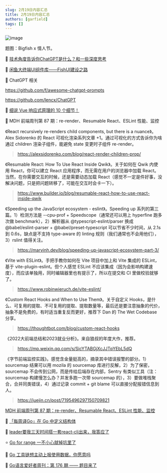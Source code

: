 ```yaml
---
slug: 2月19日内容汇总
title: 2月19日内容汇总
authors: [garfield]
tags: []
---
```


![image](https://img.alicdn.com/imgextra/i1/O1CN01B3wSrC28JI5bpyIii_!!6000000007911-2-tps-1536-1024.png_1200x1200.jpg)

题图：Bigfish x 情人节。

📒 [技术角度告诉你ChatGPT是什么？和一些深度思考](https://juejin.cn/post/7199537072301228089)

📒 [闲鱼大终端UI组件库——FishUI建设之路](https://juejin.cn/post/7199508018374033445)

📒 ChatGPT 相关

https://github.com/f/awesome-chatgpt-prompts

https://github.com/lencx/ChatGPT

📒 [细说 Vue 响应式原理的 10 个细节！](https://mp.weixin.qq.com/s/wRc1x4TP3PlleikL8f6rng)

📒 MDH 前端周刊第 87 期：re-render、Resumable React、ESLint 性能、监控

《React recursively re-renders child components, but there is a nuance》。Alex Sidorenko 的 React 可视化渲染系列文章 +1。通过可视化的方式告诉你为啥通过 children 渲染子组件，能避免 state 变更时子组件 re-render。

> https://alexsidorenko.com/blog/react-render-children-prop/

《Resumable React: How To Use React Inside Qwik》。关于如何在 Qwik 内使用 React，你可以建立 React 应用程序，而无需在用户的浏览器中加载 React。当然，在你需要交互的时候，还是需要动态加载 React（感觉不一定是件好事，没解决问题，只是把问题转移了，可能在交互时会卡一下）。

> https://www.builder.io/blog/resumable-react-how-to-use-react-inside-qwik

《Speeding up the JavaScript ecosystem - eslint》。Speeding up 系列的第三篇。1）检测方法是 --cpu-prof + Speedscope（通常还可以用上 hyperfine 跑多次做 benchmark），2）解析器从 @typescript-eslint/parser 换成 @babel/eslint-parser + @babel/preset-typescript 可以节省不少时间，从 2.1s 到 0.6s，缺点是不支持 type-aware 的 linting 规则（我们通常也不会用他们），3）rslint 值得关注。

> https://marvinh.dev/blog/speeding-up-javascript-ecosystem-part-3/

《Vite with ESLint》。手把手教你如何在 Vite 项目中加上和 Vite 集成的 ESLint，基于 vite-plugin-eslint。但个人感觉 ESLint 不应该集成（因为会影响构建速度），而应该单独用，同时编辑器里也有提示了，所以在提交和 CI 里做校验就够了。

> https://www.robinwieruch.de/vite-eslint/

《Custom React Hooks and When to Use Them》。关于自定义 Hooks，是什么、可复用的提取、不可复用的提取、提取数量等，最后还是要注意抽象的代价，抽象不是免费的，有时适当重复反而更好，推荐下 Dan 的 The Wet Codebase 分享。

> https://thoughtbot.com/blog/custom-react-hooks

《2022大前端总结和2023就业分析》。来自狼叔的年度大作，推荐。

> https://mp.weixin.qq.com/s/SicYTABGjXcJJTqYEbL5dQ

《字节前端监控实践》。感觉含金量挺高的，摘录其中错误报警的部分。1）sourcemap 结果可以用 mozila 的 sourcemap 库进行反解，2）为了保密，sourcemap 不会传到公网，而是传给后端存在内部，Sentry 有类似工具（注：sourcemap 构建慢怎么办？并发多跑一次带 sourcemap 的），3）要做堆栈聚合，合并同类错误，4）通过记录 commit + git blame 可以直接分配报错信息到人。

> https://juejin.cn/post/7195496297150709821

[MDH 前端周刊第 87 期：re-render、Resumable React、ESLint 性能、监控](https://mdhweekly.com/weekly/issue-0087)

📒 [「每周译Go」在 Go 中定义结构体](https://mp.weixin.qq.com/s/J7w8IN5Gw94AzOZlnYxvow)

📒 [leader要我三天时间搭一套react-cli出来，我答应了](https://mp.weixin.qq.com/s/WLyl15SmnZmbdnzr2RfqGQ)

⭐️ [Go for range 一不小心就掉坑里了](https://mp.weixin.qq.com/s/jdKIuPmb-Y0TGROdX97AQA)

📒 [Go 工具链想主动上报使用数据，你愿意吗](https://mp.weixin.qq.com/s/HcK9xTT5xl9sztjSxGlkIA)

📒 [Go语言爱好者周刊：第 176 期 —— 题目来了](https://mp.weixin.qq.com/s/UzTPjFKzNv6NobYQP7fOfg)
